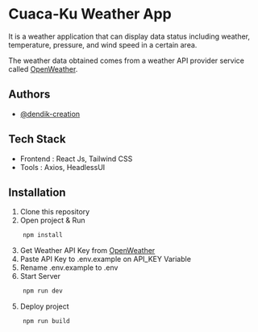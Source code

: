 # Cuaca-Ku Weather App

It is a weather application that can display data status including weather, temperature, pressure, and wind speed in a certain area.

The weather data obtained comes from a weather API provider service called [OpenWeather](https://openweathermap.org/api).

## Authors

- [@dendik-creation](https://www.github.com/dendik-creation)

## Tech Stack

- Frontend : React Js, Tailwind CSS
- Tools : Axios, HeadlessUI

## Installation

1. Clone this repository
2. Open project & Run

```bash
    npm install
```

3. Get Weather API Key from [OpenWeather](https://openweathermap.org/api)
4. Paste API Key to .env.example on API_KEY Variable
5. Rename .env.example to .env
6. Start Server

```bash
    npm run dev
```

5. Deploy project

```bash
    npm run build
```
